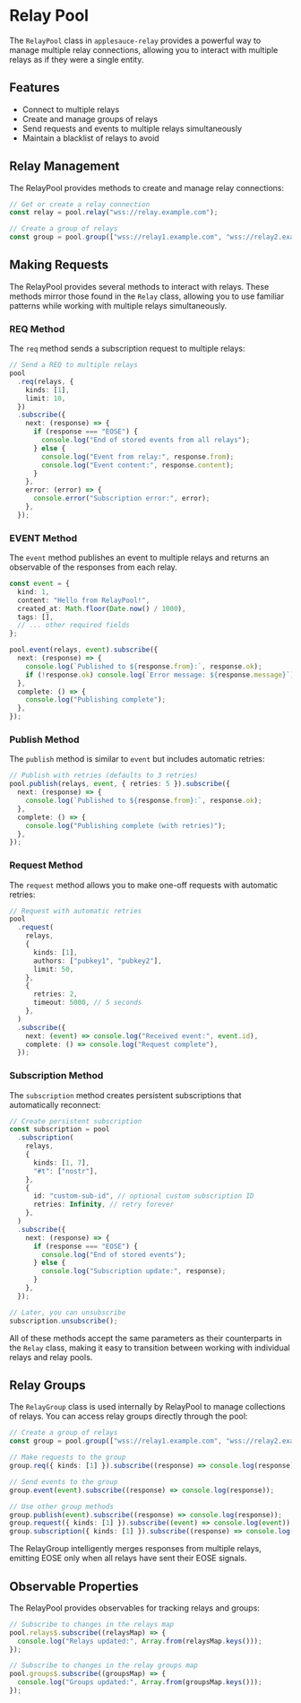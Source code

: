 # Relay Pool

The `RelayPool` class in `applesauce-relay` provides a powerful way to manage multiple relay connections, allowing you to interact with multiple relays as if they were a single entity.

## Features

- Connect to multiple relays
- Create and manage groups of relays
- Send requests and events to multiple relays simultaneously
- Maintain a blacklist of relays to avoid

## Relay Management

The RelayPool provides methods to create and manage relay connections:

```typescript
// Get or create a relay connection
const relay = pool.relay("wss://relay.example.com");

// Create a group of relays
const group = pool.group(["wss://relay1.example.com", "wss://relay2.example.com"]);
```

## Making Requests

The RelayPool provides several methods to interact with relays. These methods mirror those found in the `Relay` class, allowing you to use familiar patterns while working with multiple relays simultaneously.

### REQ Method

The `req` method sends a subscription request to multiple relays:

```typescript
// Send a REQ to multiple relays
pool
  .req(relays, {
    kinds: [1],
    limit: 10,
  })
  .subscribe({
    next: (response) => {
      if (response === "EOSE") {
        console.log("End of stored events from all relays");
      } else {
        console.log("Event from relay:", response.from);
        console.log("Event content:", response.content);
      }
    },
    error: (error) => {
      console.error("Subscription error:", error);
    },
  });
```

### EVENT Method

The `event` method publishes an event to multiple relays and returns an observable of the responses from each relay.

```typescript
const event = {
  kind: 1,
  content: "Hello from RelayPool!",
  created_at: Math.floor(Date.now() / 1000),
  tags: [],
  // ... other required fields
};

pool.event(relays, event).subscribe({
  next: (response) => {
    console.log(`Published to ${response.from}:`, response.ok);
    if (!response.ok) console.log(`Error message: ${response.message}`);
  },
  complete: () => {
    console.log("Publishing complete");
  },
});
```

### Publish Method

The `publish` method is similar to `event` but includes automatic retries:

```typescript
// Publish with retries (defaults to 3 retries)
pool.publish(relays, event, { retries: 5 }).subscribe({
  next: (response) => {
    console.log(`Published to ${response.from}:`, response.ok);
  },
  complete: () => {
    console.log("Publishing complete (with retries)");
  },
});
```

### Request Method

The `request` method allows you to make one-off requests with automatic retries:

```typescript
// Request with automatic retries
pool
  .request(
    relays,
    {
      kinds: [1],
      authors: ["pubkey1", "pubkey2"],
      limit: 50,
    },
    {
      retries: 2,
      timeout: 5000, // 5 seconds
    },
  )
  .subscribe({
    next: (event) => console.log("Received event:", event.id),
    complete: () => console.log("Request complete"),
  });
```

### Subscription Method

The `subscription` method creates persistent subscriptions that automatically reconnect:

```typescript
// Create persistent subscription
const subscription = pool
  .subscription(
    relays,
    {
      kinds: [1, 7],
      "#t": ["nostr"],
    },
    {
      id: "custom-sub-id", // optional custom subscription ID
      retries: Infinity, // retry forever
    },
  )
  .subscribe({
    next: (response) => {
      if (response === "EOSE") {
        console.log("End of stored events");
      } else {
        console.log("Subscription update:", response);
      }
    },
  });

// Later, you can unsubscribe
subscription.unsubscribe();
```

All of these methods accept the same parameters as their counterparts in the `Relay` class, making it easy to transition between working with individual relays and relay pools.

## Relay Groups

The `RelayGroup` class is used internally by RelayPool to manage collections of relays. You can access relay groups directly through the pool:

```typescript
// Create a group of relays
const group = pool.group(["wss://relay1.example.com", "wss://relay2.example.com"]);

// Make requests to the group
group.req({ kinds: [1] }).subscribe((response) => console.log(response));

// Send events to the group
group.event(event).subscribe((response) => console.log(response));

// Use other group methods
group.publish(event).subscribe((response) => console.log(response));
group.request({ kinds: [1] }).subscribe((event) => console.log(event));
group.subscription({ kinds: [1] }).subscribe((response) => console.log(response));
```

The RelayGroup intelligently merges responses from multiple relays, emitting EOSE only when all relays have sent their EOSE signals.

## Observable Properties

The RelayPool provides observables for tracking relays and groups:

```typescript
// Subscribe to changes in the relays map
pool.relays$.subscribe((relaysMap) => {
  console.log("Relays updated:", Array.from(relaysMap.keys()));
});

// Subscribe to changes in the relay groups map
pool.groups$.subscribe((groupsMap) => {
  console.log("Groups updated:", Array.from(groupsMap.keys()));
});
```
